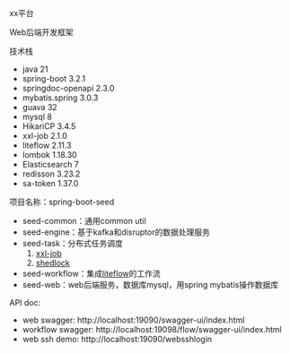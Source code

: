 xx平台

Web后端开发框架

技术栈

* java 21
* spring-boot 3.2.1
* springdoc-openapi 2.3.0
* mybatis.spring 3.0.3
* guava 32
* mysql 8
* HikariCP 3.4.5
* xxl-job 2.1.0
* liteflow 2.11.3
* lombok 1.18.30
* Elasticsearch 7
* redisson 3.23.2
* sa-token 1.37.0

项目名称：spring-boot-seed

* seed-common：通用common util
* seed-engine：基于kafka和disruptor的数据处理服务
* seed-task：分布式任务调度
    1. [xxl-job](https://github.com/xuxueli/xxl-job)
    2. [shedlock](https://github.com/lukas-krecan/ShedLock)
* seed-workflow：集成[liteflow](https://github.com/dromara/liteflow)的工作流
* seed-web：web后端服务，数据库mysql，用spring mybatis操作数据库

API doc:
* web swagger: http://localhost:19090/swagger-ui/index.html
* workflow swagger: http://localhost:19098/flow/swagger-ui/index.html
* web ssh demo: http://localhost:19090/websshlogin
